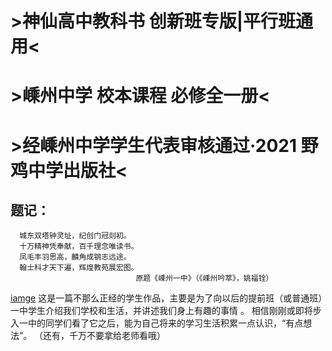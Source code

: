 #   >神仙高中教科书							 创新班专版|平行班通用<
#   >嵊州中学 校本课程									  必修全一册<
#   >经嵊州中学学生代表审核通过·2021				 野鸡中学出版社<

##    题记：
      城东双塔钟灵址，纪创门冠剡初。
      十万精神凭奉献，百千理念唯读书。
      凤毛丰羽思高，麟角成钢志远途。
      翰士科才天下遍，辉煌教苑展宏图。
                                原题《嵊州一中》（《嵊州吟萃》，姚福铨）
   [iamge](https://github.com/LiErJ3412/-/blob/main/Pictures/Picture1.png)
   这是一篇不那么正经的学生作品，主要是为了向以后的提前班（或普通班）一中学生介绍我们学校和生活，并讲述我们身上有趣的事情 。
相信刚刚或即将步入一中的同学们看了它之后，能为自己将来的学习生活积累一点认识，“有点想法”。
（还有，千万不要拿给老师看哦）
